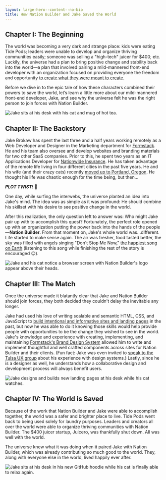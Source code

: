 ```yaml
---
layout: large-hero--content--no-bio
title: How Nation Builder and Jake Saved the World
---
```


## Chapter I: The Beginning

The world was becoming a very dark and strange place: kids were eating Tide Pods; leaders were unable to develop and organize thriving communities easily; someone was selling a "high-tech" juicer for $400; etc. Luckily, the universe had a plan to bring positive change and stability back into the world—a plan that involved pairing a mild-mannered front-end developer with an organization focused on providing everyone the freedom and opportunity <a href="https://nationbuilder.com/mission" target="_blank" md_>to create what they were meant to create</a>.

Before we dive in to the epic tale of how these characters combined their powers to save the world, let’s learn a little more about our mild-mannered front-end developer, Jake, and see why the universe felt he was the right person to join forces with Nation Builder.

<div class="margin-top-30 margin-bottom-50">
  <img src="{{ site.baseurl }}/nationbuilder/chapter-i.svg" alt="Jake sits at his desk with his cat and mug of hot tea.">
</div>

## Chapter II: The Backstory

Jake Brokaw has spent the last three and a half years working remotely as a Web Developer and Designer in the Marketing department for <a href="https://formstack.com" target="_blank" md_>Formstack</a>. He and his team also oversee and develop websites and branding materials for two other SaaS companies. Prior to this, he spent two years as an IT Applications Developer for <a href="https://www.nationwide.com/" target="_blank" md_>Nationwide Insurance</a>. He has taken advantage of the remote life living in four different cities in the past five years. He and his wife (and their crazy cats) recently <a href="/moving-to-the-northwest" target="_blank" md_>moved up to Portland, Oregon</a>. He thought his life was chaotic enough for the time being, but then...

_**PLOT TWIST!**_ 💨

One day, while surfing the interwebs, the universe planted an idea into Jake's mind. The idea was as simple as it was profound: He should combine his skillset with his desire to see positive change in the world.

After this realization, the only question left to answer was: Who might Jake pair up with to accomplish this quest? Fortunately, the perfect role opened up with an organization putting the power back into the hands of the people—**Nation Builder**. From that moment on, Jake's whole world was...different. Life started to make sense again. The air was fresher, food tasted better, the sky was filled with angels singing "Don't Stop Me Now," <a href="https://www.good.is/articles/happiest-song-on-earth" target="_blank" md_>the happiest song on Earth</a> (listening to this song while finishing the rest of the story is encouraged 😉).


<div class="margin-top-30 margin-bottom-50">
  <img src="{{ site.baseurl }}/nationbuilder/chapter-ii.svg" alt="Jake and his cat notice a browser screen with Nation Builder's logo appear above their heads.">
</div>

## Chapter III: The Match

Once the universe made it blatantly clear that Jake and Nation Builder should join forces, they both decided they couldn't delay the inevitable any longer.

Jake had used his love of writing scalable and semantic HTML, CSS, and JavaScript to <a href="/work" target="_blank" md_>build intentional and informative sites and landing pages</a> in the past, but now he was able to do it knowing those skills would help provide people with opportunities to be the change they wished to see in the world. Jake's knowledge and experience with creating, implementing, and maintaining <a href="https://formstack.com/brand/" target="_blank" md_>Formstack's Brand Design System</a> allowed him to write and implement thoughtful and well crafted components across sites for Nation Builder and their clients. (Fun fact: Jake was even invited to <a href="https://www.instagram.com/p/BaG8lvUlkcj/?taken-by=jacobrokaw" target="_blank" md_>speak to the Tulsa UX group</a> about his experience with design systems.) Lastly, since he is a designer as well, he understands how a collaborative design and development process will always benefit users.

<div class="margin-top-30 margin-bottom-50">
  <img src="{{ site.baseurl }}/nationbuilder/chapter-iii.svg" alt="Jake designs and builds new landing pages at his desk while his cat watches.">
</div>

## Chapter IV: The World is Saved

Because of the work that Nation Builder and Jake were able to accomplish together, the world was a safer and brighter place to live. Tide Pods went back to being used solely for laundry purposes. Leaders and creators all over the world were able to organize thriving communities with Nation Builder. The $400 juicer startup, Juicero, was thankfully shut down. All was well with the world.

The universe knew what it was doing when it paired Jake with Nation Builder, which was already contributing so much good to the world. They, along with everyone else in the world, lived happily ever after.

<div class="margin-top-30">
  <img src="{{ site.baseurl }}/nationbuilder/chapter-iv.svg" alt="Jake sits at his desk in his new GitHub hoodie while his cat is finally able to relax again.">
</div>

